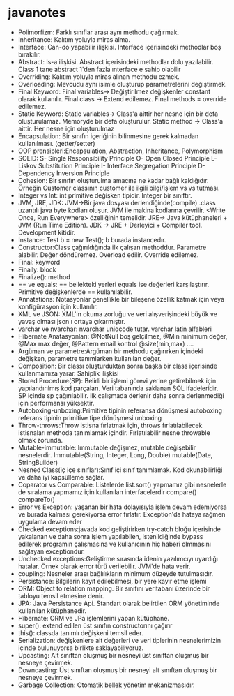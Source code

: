 # javanotes
* Polimorfizm: Farklı sınıflar arası aynı methodu çağırmak.
* Inheritance: Kalıtım yoluyla miras alma.
* Interface: Can-do yapabilir ilişkisi. Interface içerisindeki methodlar boş bırakılır.
* Abstract: Is-a ilişkisi. Abstract içerisindeki methodlar dolu yazılabilir.
Class 1 tane abstract 1'den fazla ınterface e sahip olabilir
* Overriding: Kalıtım yoluyla miras alınan methodu ezmek.
* Overloading: Mevcudu aynı isimle oluşturup parametrelerini değiştirmek. 
* Final Keyword: Final variables-> Değiştirilmez değişkenler constant olarak kullanılır. Final class -> Extend edilemez. Final methods = override edilemez.
* Static Keyword: Static variables-> Class'a aittir her nesne için bir defa oluşturulamaz. Memoryde bir defa oluşturulur. Static method -> Class'a aittir. Her nesne için oluşturulmaz
* Encapsulation: Bir sınıfın içeriğinin bilinmesine gerek kalmadan kullanılması. (getter/setter) 
* OOP prensipleri:Encapsulation, Abstraction, Inheritance, Polymorphism
* SOLID:
S- Single Responsibility Principle
O- Open Closed Principle
L- Liskov Substitution Principle
I- Interface Segregation Principle
D- Dependency Inversion Principle
* Cohesion: Bir sınıfın oluşturulma amacına ne kadar bağlı kaldığıdır. Örneğin Customer classının customer ile ilgili bilgi/işlem vs vs tutması.
* Integer vs Int: int primitive değişken tipidir. Integer bir sınıftır.
* JVM, JRE, JDK: JVM->Bir java dosyası derlendiğinde(compile) .class uzantılı java byte kodları oluşur. JVM ile makina kodlarına çevrilir. <Write Once, Run Everywhere> özelliğinin temelidir. JRE-> Java kütüphaneleri + JVM (Run Time Edition). JDK -> JRE + Derleyici + Compiler tool. Development kitidir.
* Instance: Test b = new Test(); b burada instancedır.
* Constructor:Class çağırıldığında ilk çalışan methoddur. Parametre alabilir. Değer döndüremez. Overload edilir. Override edilemez.
* Final: keyword
* Finally: block
* Finalize(): method
* == ve equals: == bellekteki yerleri equals ise değerleri karşılaştırır. Primitive değişkenlerde == kullanılabilir.
* Annatations: Notasyonlar genellikle bir bileşene özellik katmak için veya konfigürasyon için kullanılır.
* XML ve JSON: XML'in okuma zorluğu ve veri alışverişindeki büyük ve yavaş olması json ı ortaya çıkarmıştır.
* varchar ve nvarchar: nvarchar uniqcode tutar. varchar latin alfableri
* Hibernate Anatasyonları: @NotNull boş gelçilmez, @Min minimum değer, @Max max değer, @Pattern email kontrol @size(min,max) ....
* Argüman ve parametre:Argüman bir methodu çağırırken içindeki değişken, parametre tanımlarken kullanılan değer.
* Composition: Bir classı oluşturduktan sonra başka bir class içerisinde kullanmamıza yarar. Sahiplik ilişkisi
* Stored Procedure(SP): Belirli bir işlemi görevi yerine getirebilmek için yapılandırılmış kod parçaları. Veri tabanında saklanan SQL ifadeleridir. SP içinde sp çağırılabilir. ilk çalışmada derlenir daha sonra derlenmediği için performansı yüksektir.
* Autoboxing-unboxing:Primitive tipinin referansa dönüşmesi autoboxing referans tipinin primitive tipe dönüşmesi unboxing
* Throw-throws:Throw istisna fırlatmak için, throws fırlatılabilecek istisnaları methoda tanımlamak içindir. Fırlatılabilir nesne throwable olmak zorunda.
* Mutable-immutable: Immutable değişmez, mutable değişebilir nesnelerdir. Immutable(String, Integer, Long, Double) mutable(Date, StringBuilder)
* Nesned Class(iç içe sınıflar):Sınıf içi sınıf tanımlamak. Kod okunabilirliği ve daha iyi kapsülleme sağlar.
* Coparator vs Comparable: Listelerde list.sort() yapmamız gibi nesnelerle de sıralama yapmamız için kullanılan interfacelerdir compare() compareTo()
* Error vs Exception: yaşanan bir hata dolayısıyla işlem devam edemiyorsa ve burada kalması gerekiyorsa error fırlatır. Exception'da hataya rağmen uygulama devam eder
* Checked exceptions:javada kod geliştirirken try-catch bloğu içerisinde yakalanan ve daha sonra işlem yapılabilen, istenildiğinde bypass edilerek programın çalışmasına ve kullanıcının hiç haberi olmmasını sağlayan exceptiondur.
* Unchecked exceptions:Geliştirme sırasında idenin yazılımcıyı uyardığı hatalar. Örnek olarak error türü verilebilir. JVM'de hata verir.
* coupling: Nesneler arası bağlılıkların minimum düzeyde tutulmasıdır.
* Persistance: Bilgilerin kayıt edilebilmesi, bir yere kayır etme işlemi
* ORM: Object to relation mapping. Bir sınıfını veritabanı üzerinde bir tabloyu temsil etmesine denir.
* JPA: Java Persistance Api. Standart olarak belirtilen ORM yönetiminde kullanılan kütüphanedir.
* Hibernate: ORM ve JPa işlemlerini yapan kütüphane.
* super(): extend edilen üst sınıfın constructorını çağırır
* this(): classda tanımlı değişkeni temsil eder.
* Serialization: değişkenlere ait değerleri ve veri tiplerinin nesnelerimizin içinde bulunuyorsa birlikte saklayabiliyoruz.
* Upcasting: Alt sınıftan oluşmuş bir nesneyi üst sınıftan oluşmuş bir nesneye çevirmek.
* Downcasting: Üst sınıftan oluşmuş bir nesneyi alt sınıftan oluşmuş bir nesneye çevirmek.
* Garbage Collection: Otomatik bellek yönetim mekanizmasıdır.
